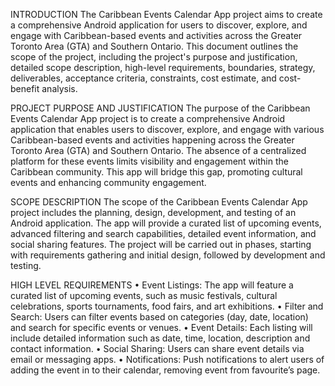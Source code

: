 INTRODUCTION
The Caribbean Events Calendar App project aims to create a comprehensive Android application for users to discover, explore, and engage with Caribbean-based events and activities across the Greater Toronto Area (GTA) and Southern Ontario. This document outlines the scope of the project, including the project's purpose and justification, detailed scope description, high-level requirements, boundaries, strategy, deliverables, acceptance criteria, constraints, cost estimate, and cost-benefit analysis.

PROJECT PURPOSE AND JUSTIFICATION
The purpose of the Caribbean Events Calendar App project is to create a comprehensive Android application that enables users to discover, explore, and engage with various Caribbean-based events and activities happening across the Greater Toronto Area (GTA) and Southern Ontario. The absence of a centralized platform for these events limits visibility and engagement within the Caribbean community. This app will bridge this gap, promoting cultural events and enhancing community engagement.

SCOPE DESCRIPTION
The scope of the Caribbean Events Calendar App project includes the planning, design, development, and testing of an Android application. The app will provide a curated list of upcoming events, advanced filtering and search capabilities, detailed event information, and social sharing features. The project will be carried out in phases, starting with requirements gathering and initial design, followed by development and testing.

HIGH LEVEL REQUIREMENTS
•	Event Listings: The app will feature a curated list of upcoming events, such as music festivals, cultural celebrations, sports tournaments, food fairs, and art exhibitions.
•	Filter and Search: Users can filter events based on categories (day, date, location) and search for specific events or venues.
•	Event Details: Each listing will include detailed information such as date, time, location, description and contact information.
•	Social Sharing: Users can share event details via email or messaging apps.
•	Notifications: Push notifications to alert users of adding the event in to their calendar, removing event from favourite’s page.
